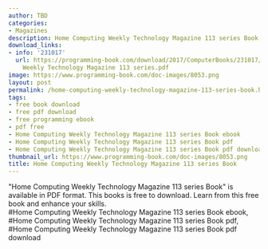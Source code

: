 ```yaml
---
author: TBD
categories:
- Magazines
description: Home Computing Weekly Technology Magazine 113 series Book
download_links:
- info: '231017'
  url: https://programming-book.com/download/2017/ComputerBooks/231017/Home Computing
    Weekly Technology Magazine 113 series.pdf
image: https://www.programming-book.com/doc-images/8053.png
layout: post
permalink: /home-computing-weekly-technology-magazine-113-series-book.html
tags:
- free book download
- free pdf download
- free programming ebook
- pdf free
- Home Computing Weekly Technology Magazine 113 series Book ebook
- Home Computing Weekly Technology Magazine 113 series Book pdf
- Home Computing Weekly Technology Magazine 113 series Book pdf download
thumbnail_url: https://www.programming-book.com/doc-images/8053.png
title: Home Computing Weekly Technology Magazine 113 series Book
---
```


 
<div class="item-desc text-justify">
  "Home Computing Weekly Technology Magazine 113 series Book" is available in PDF format. This books is free to download. Learn from this free book and enhance your skills.
  <br>
  #Home Computing Weekly Technology Magazine 113 series Book ebook, #Home Computing Weekly Technology Magazine 113 series Book pdf, #Home Computing Weekly Technology Magazine 113 series Book pdf download
</div>